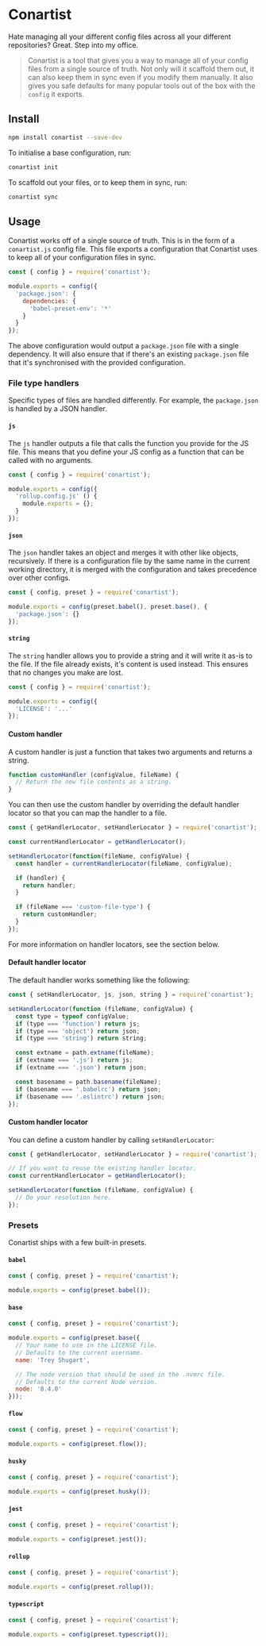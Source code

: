 # Conartist

Hate managing all your different config files across all your different repositories? Great. Step into my office.

> Conartist is a tool that gives you a way to manage all of your config files from a single source of truth. Not only will it scaffold them out, it can also keep them in sync even if you modify them manually. It also gives you safe defaults for many popular tools out of the box with the `config` it exports.

## Install

```sh
npm install conartist --save-dev
```

To initialise a base configuration, run:

```sh
conartist init
```

To scaffold out your files, or to keep them in sync, run:

```sh
conartist sync
```

## Usage

Conartist works off of a single source of truth. This is in the form of a `conartist.js` config file. This file exports a configuration that Conartist uses to keep all of your configuration files in sync.

```js
const { config } = require('conartist');

module.exports = config({
  'package.json': {
    dependencies: {
      'babel-preset-env': '*'
    }
  }
});
```

The above configuration would output a `package.json` file with a single dependency. It will also ensure that if there's an existing `package.json` file that it's synchronised with the provided configuration.

### File type handlers

Specific types of files are handled differently. For example, the `package.json` is handled by a JSON handler.

#### `js`

The `js` handler outputs a file that calls the function you provide for the JS file. This means that you define your JS config as a function that can be called with no arguments.

```js
const { config } = require('conartist');

module.exports = config({
  'rollup.config.js' () {
    module.exports = {};
  }
});
```

#### `json`

The `json` handler takes an object and merges it with other like objects, recursively. If there is a configuration file by the same name in the current working directory, it is merged with the configuration and takes precedence over other configs.

```js
const { config, preset } = require('conartist');

module.exports = config(preset.babel(), preset.base(), {
  'package.json': {}
});
```

#### `string`

The `string` handler allows you to provide a string and it will write it as-is to the file. If the file already exists, it's content is used instead. This ensures that no changes you make are lost.

```js
const { config } = require('conartist');

module.exports = config({
  'LICENSE': '...'
});
```

#### Custom handler

A custom handler is just a function that takes two arguments and returns a string.

```js
function customHandler (configValue, fileName) {
  // Return the new file contents as a string.
}
```

You can then use the custom handler by overriding the default handler locator so that you can map the handler to a file.

```js
const { getHandlerLocator, setHandlerLocator } = require('conartist');

const currentHandlerLocator = getHandlerLocator();

setHandlerLocator(function(fileName, configValue) {
  const handler = currentHandlerLocator(fileName, configValue);

  if (handler) {
    return handler;
  }

  if (fileName === 'custom-file-type') {
    return customHandler;
  }
});
```

For more information on handler locators, see the section below.

#### Default handler locator

The default handler works something like the following:

```js
const { setHandlerLocator, js, json, string } = require('conartist');

setHandlerLocator(function (fileName, configValue) {
  const type = typeof configValue;
  if (type === 'function') return js;
  if (type === 'object') return json;
  if (type === 'string') return string;

  const extname = path.extname(fileName);
  if (extname === '.js') return js;
  if (extname === '.json') return json;

  const basename = path.basename(fileName);
  if (basename === '.babelrc') return json;
  if (basename === '.eslintrc') return json;
});
```

#### Custom handler locator

You can define a custom handler by calling `setHandlerLocator`:

```js
const { getHandlerLocator, setHandlerLocator } = require('conartist');

// If you want to reuse the existing handler locator.
const currentHandlerLocator = getHandlerLocator();

setHandlerLocator(function (fileName, configValue) {
  // Do your resolution here.
});
```

### Presets

Conartist ships with a few built-in presets.

#### `babel`

```js
const { config, preset } = require('conartist');

module.exports = config(preset.babel());
```

#### `base`

```js
const { config, preset } = require('conartist');

module.exports = config(preset.base({
  // Your name to use in the LICENSE file.
  // Defaults to the current username.
  name: 'Trey Shugart',

  // The node version that should be used in the .nvmrc file.
  // Defaults to the current Node version.
  node: '8.4.0'
}));
```

#### `flow`

```js
const { config, preset } = require('conartist');

module.exports = config(preset.flow());
```

#### `husky`

```js
const { config, preset } = require('conartist');

module.exports = config(preset.husky());
```

#### `jest`

```js
const { config, preset } = require('conartist');

module.exports = config(preset.jest());
```

#### `rollup`

```js
const { config, preset } = require('conartist');

module.exports = config(preset.rollup());
```

#### `typescript`

```js
const { config, preset } = require('conartist');

module.exports = config(preset.typescript());
```
